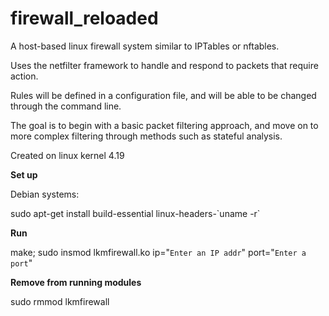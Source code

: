 # firewall_reloaded

A host-based linux firewall system similar to IPTables or nftables.

Uses the netfilter framework to handle and respond to packets that require action.

Rules will be defined in a configuration file, and will be able to be changed through the command line. 

The goal is to begin with a basic packet filtering approach, and move on to more complex filtering through methods such as stateful analysis. 

Created on linux kernel 4.19

**Set up**

Debian systems:

sudo apt-get install build-essential linux-headers-\`uname -r\`

**Run**

make;
sudo insmod lkmfirewall.ko ip="`Enter an IP addr`" port="`Enter a port`"

**Remove from running modules**

sudo rmmod lkmfirewall


